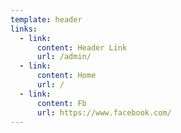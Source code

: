 ```yaml
---
template: header
links:
  - link:
      content: Header Link
      url: /admin/
  - link:
      content: Home
      url: /
  - link:
      content: Fb
      url: https://www.facebook.com/
---
```

